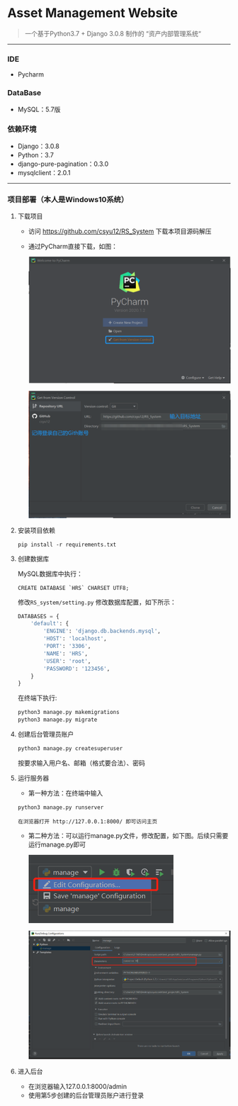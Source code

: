 #  Asset Management Website

> 一个基于Python3.7 + Django 3.0.8 制作的 “资产内部管理系统“

------

### IDE

- Pycharm

### DataBase

- MySQL：5.7版

### 依赖环境

- Django：3.0.8
- Python：3.7
- django-pure-pagination：0.3.0
- mysqlclient：2.0.1


------

### 项目部署（本人是Windows10系统）

1. 下载项目

   * 访问 https://github.com/csyu12/RS_System 下载本项目源码解压

   * 通过PyCharm直接下载，如图：

      ![Image text](README_IMG/1.png)

      ![Image text](README_IMG/2.png)

2. 安装项目依赖

   ```
   pip install -r requirements.txt
   ```

3. 创建数据库

   MySQL数据库中执行：

   ```mysql
   CREATE DATABASE `HRS` CHARSET UTF8;
   ```

   修改`RS_system/setting.py` 修改数据库配置，如下所示：

   ```python
   DATABASES = {
       'default': {
           'ENGINE': 'django.db.backends.mysql',
           'HOST': 'localhost',
           'PORT': '3306',
           'NAME': 'HRS',
           'USER': 'root',
           'PASSWORD': '123456',
       }
   }
   ```

   在终端下执行:

   ```python
   python3 manage.py makemigrations
   python3 manage.py migrate
   ```

4. 创建后台管理员账户

   ```python
   python3 manage.py createsuperuser
   ```

   按要求输入用户名、邮箱（格式要合法）、密码

5. 运行服务器

   * 第一种方法：在终端中输入

   ```python
   python3 manage.py runserver
   ```

   `在浏览器打开 http://127.0.0.1:8000/ 即可访问主页`

   * 第二种方法：可以运行manage.py文件，修改配置，如下图。后续只需要运行manage.py即可

     ![Image text](README_IMG/3.png)

     ![Image text](README_IMG/4.png)

6. 进入后台

   - 在浏览器输入127.0.0.1:8000/admin
   - 使用第5步创建的后台管理员账户进行登录
